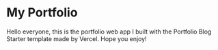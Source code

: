 # My Portfolio

Hello everyone, this is the portfolio web app I built with the Portfolio Blog Starter template made by Vercel. Hope you enjoy!